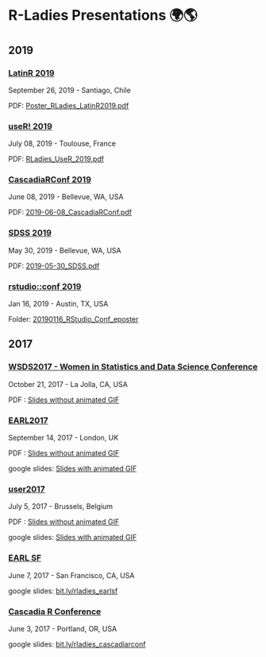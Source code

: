 # R-Ladies Presentations :earth_africa::earth_americas:

## 2019

### [LatinR 2019](https://latin-r.com)
September 26, 2019 - Santiago, Chile

PDF: [Poster_RLadies_LatinR2019.pdf](LatinR2019/Poster_RLadies_LatinR2019.pdf)

### [useR! 2019](http://user2019.r-project.org/)
July 08, 2019 - Toulouse, France

PDF: [RLadies_UseR_2019.pdf](20190708_UseR2019_Toulouse/RLadies_UseR_2019.pdf)

### [CascadiaRConf 2019](cascadiarconf.com)
June 08, 2019 - Bellevue, WA, USA

PDF: [2019-06-08_CascadiaRConf.pdf](20190608_CascadiaRConference/2019-06-08_CascadiaRConf.pdf)


### [SDSS 2019](https://ww2.amstat.org/meetings/sdss/2019/onlineprogram/index.cfm)
May 30, 2019 - Bellevue, WA, USA

PDF: [2019-05-30_SDSS.pdf](20190530_SDSS2019/2019-05-30_SDSS.pdf)



### [rstudio::conf 2019](https://www.rstudio.com/conference/)
Jan 16, 2019 - Austin, TX, USA

Folder: [20190116_RStudio_Conf_eposter](/20190116_RStudio_Conf_eposter)


## 2017

### [WSDS2017 - Women in Statistics and Data Science Conference](https://ww2.amstat.org/meetings/wsds/2017/)
October 21, 2017 - La Jolla, CA, USA

PDF : [Slides without animated GIF](https://github.com/rladies/rladies_global_presentations/blob/master/20171021_WSDS2017/RLadies_WSDS_Oct2017.pdf)

### [EARL2017]()
September 14, 2017 - London, UK

PDF : [Slides without animated GIF](https://github.com/rladies/rladies_global_presentations/blob/master/20170914_EARLLDN/R-Ladies_EARL2017.pdf)

google slides: [Slides with animated GIF](https://docs.google.com/presentation/d/1IT9kI3W8QA45_ytklTy4KXdo_nHlSRSbFLX5z1zASO0/edit?usp=sharing)

### [user2017](https://user2017.brussels/)
July 5, 2017 - Brussels, Belgium

PDF : [Slides without animated GIF](https://github.com/rladies/rladies_global_presentations/blob/master/20170706_useR2017_Brussels/R-Ladies_useR!2017_(withoutGIF).pdf)

google slides: [Slides with animated GIF](http://bit.ly/2utaAUT)

### [EARL SF](https://earlconf.com/sanfrancisco/)
June 7, 2017 - San Francisco, CA, USA

google slides: [bit.ly/rladies_earlsf](https://bit.ly/rladies_earlsf)


### [Cascadia R Conference](https://cascadiarconf.com/)
June 3, 2017 - Portland, OR, USA

google slides: [bit.ly/rladies_cascadiarconf](https://bit.ly/rladies_cascadiarconf)
